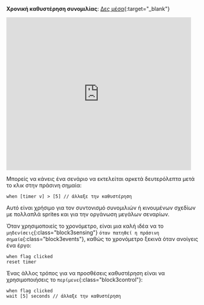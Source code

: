 **Χρονική καθυστέρηση συνομιλίας**: [Δες μέσα](https://scratch.mit.edu/projects/591171569/editor){:target="_blank"}

<div class="scratch-preview">
  <iframe allowtransparency="true" width="485" height="402" src="https://scratch.mit.edu/projects/embed/591171569/?autostart=false" frameborder="0"></iframe>
</div>

Μπορείς να κάνεις ένα σενάριο να εκτελείται αρκετά δευτερόλεπτα μετά το κλικ στην πράσινη σημαία:

```blocks3
when [timer v] > [5] // άλλαξε την καθυστέρηση
```

Αυτό είναι χρήσιμο για τον συντονισμό συνομιλιών ή κινουμένων σχεδίων με πολλαπλά sprites και για την οργάνωση μεγάλων σεναρίων.

Όταν χρησιμοποιείς το χρονόμετρο, είναι μια καλή ιδέα να το `μηδενίσεις`{:class="block3sensing"} `όταν πατηθεί η πράσινη σημαία`{:class="block3events"}, καθώς το χρονόμετρο ξεκινά όταν ανοίγεις ένα έργο:

```blocks3
when flag clicked
reset timer
```

Ένας άλλος τρόπος για να προσθέσεις καθυστέρηση είναι να χρησιμοποιήσεις το `περίμενε`{:class="block3control"}:

```blocks3
when flag clicked
wait [5] seconds // άλλαξε την καθυστέρηση
```

